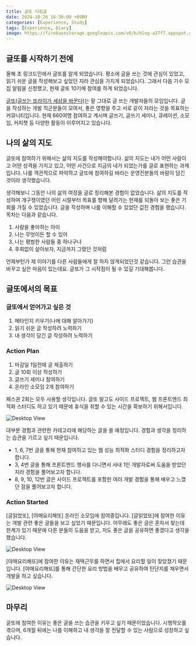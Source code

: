 ```yaml
---
title: 글또 다짐글
date: 2024-10-26 16:30:00 +0900
categories: [Experience, Study]
tags: [Experience, Diary]
image: https://firebasestorage.googleapis.com/v0/b/blog-a27f7.appspot.com/o/images%2Fposts%2F9-writing-resolution%2Fimage-1.png?alt=media&token=77edd009-3621-4554-b20a-03c1a508e3dc
---
```


## 글또를 시작하기 전에
올해 초 링크드인에서 글또를 알게 되었습니다. 평소에 글을 쓰는 것에 관심이 있었고, 읽기 쉬운 글을 작성해보고 싶었던 지라 관심을 가지게 되었습니다. 그래서 다음 기수 모집 알림을 신청했고, 현재 글또 10기에 참여를 하게 되었습니다.

[글또(글쓰는 또라이가 세상을 바꾼다)](https://geultto.github.io/)는 말 그대로 글 쓰는 개발자들의 모임입니다. 글을 작성하는 개발 직군분들이 모여서, 좋은 영향을 주고 서로 같이 자라는 것을 목표하는 커뮤니티입니다. 현재 660여명 참여하고 계시며 글쓰기, 글쓰기 세미나, 큐레이션, 소모임, 커피챗 등 다양한 활동이 이루어지고 있습니다.

## 나의 삶의 지도
글또에 참여하기 위해서는 삶의 지도를 작성해야합니다. 삶의 지도는 내가 어떤 사람이고 어떤 성격을 가지고 있고, 어떤 사건으로 지금의 내가 되었는가를 글로 표현하는 과제입니다. 나를 객관적으로 파악하고 글또에 참여하길 바라는 운영진분들의 바람이 담긴 것이라 생각했습니다.

생각해보니 그동안 나의 삶의 여정을 글로 정리해본 경험이 없었습니다. 삶의 지도를 작성하며 개구쟁이였던 어린 시절부터 목표를 향해 달려가는 현재를 되돌아 보는 좋은 기회를 가질 수 있었습니다. 글을 작성하며 나를 이해할 수 있었던 값진 경험을 했습니다. 목차는 다음과 같습니다.

1. 사람을 좋아하는 아이
2. 나는 무엇이든 할 수 있어
3. 나는 평범한 사람들 중 하나구나
4. 후회없이 살아보자, 지금까지 그랬던 것처럼

언제부턴가 제 이야기를 다른 사람들에게 잘 하지 않게되었던것 같습니다. 그런 습관을 바꾸고 싶은 마음이 있는데요. 글또가 그 시작점이 될 수 있길 기대해봅니다.

## 글또에서의 목표

### 글또에서 얻어가고 싶은 것
1. 메타인지 키우기(나에 대해 알아가기)
2. 읽기 쉬운 글 작성하려 노력하기
3. 내 생각이 담긴 글 작성하려 노력하기

### Action Plan
1. 마감일 1일전에 글 제출하기
2. 글 10회 이상 작성하기
3. 글쓰기 세미나 참여하기
4. 온라인 소모임 2개 참여하기

패스권 2회는 모두 사용할 생각입니다. 글또 말고도 사이드 프로젝트, 웹 프론트엔드 최적화 스터디도 하고 있기 때문에 휴식을 취할 수 있는 시간을 확보하기 위해서입니다.

![Desktop View](https://firebasestorage.googleapis.com/v0/b/blog-a27f7.appspot.com/o/images%2Fposts%2F9-writing-resolution%2Fimage-2.png?alt=media&token=36e9c698-1e9a-48ed-b1ea-7f112f9728a1)

대부분 경험과 관련한 카테고리에 해당하는 글을 쓸 예정입니다. 경험과 생각을 정리하는 습관을 기르고 싶기 때문입니다.

- 1, 6, 7번 글을 통해 현재 참여하고 있는 웹 성능 최적화 스터디 경험을 정리하고자 합니다.
- 3, 4번 글을 통해 프론트엔드 행사를 다니면서 사내 1인 개발자로써 도움을 받았던 지라 경험을 풀어보고자 합니다.
- 8, 9, 10, 12번 글은 사이드 프로젝트를 포함한 여러 개발 경험을 통해 배우고 느꼈던 점을 풀어보고자 합니다.

### Action Started
[글읽었또], [야매요리해또] 온라인 소모임에 참여중입니다. [글읽었또]에 참여한 이유는 개발 관련 좋은 글들을 보고 싶었기 때문입니다. 아무래도 좋은 글은 혼자서 찾는데 한계가 있기 때문에 다른 분들의 도움을 받고, 저도 좋은 글을 공유하면 좋겠다고 생각을 했습니다.

![Desktop View](https://firebasestorage.googleapis.com/v0/b/blog-a27f7.appspot.com/o/images%2Fposts%2F9-writing-resolution%2Fimage-3.png?alt=media&token=29248451-f3b6-4875-bd0e-8f933ad25195)

[야매요리해또]에 참여한 이유는 재택근무를 하면서 집에서 요리할 일이 잦았졌기 때문입니다. [야매요리해또]를 통해 간단한 요리 방법을 배우고 공유하여 탄단지를 채우면서 개발을 하고 싶습니다.

![Desktop View](https://firebasestorage.googleapis.com/v0/b/blog-a27f7.appspot.com/o/images%2Fposts%2F9-writing-resolution%2Fimage-4.png?alt=media&token=57a93ff1-6fa9-4a85-96a7-4205601a144c)

## 마무리

글또에 참여한 이유는 좋은 글을 쓰는 습관을 키우고 싶기 때문이었습니다. 시행착오를 겪으며, 6개월 뒤에는 나를 이해하고 내 생각을 잘 전달할 수 있는 사람으로 성장하고 싶습니다.
